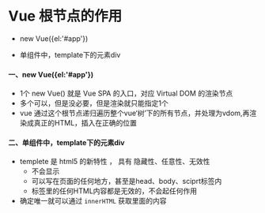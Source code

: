 # Vue 根节点的作用

+ new Vue({el:'#app'})

+ 单组件中，template下的元素div

#### 一、new Vue({el:'#app'})

+ 1个 new Vue() 就是 Vue SPA 的入口，对应 Virtual DOM 的渲染节点
+ 多个可以，但是没必要，但是渲染就只能指定1个
+ vue 通过这个根节点递归遍历整个vue‘树’下的所有节点，并处理为vdom,再渲染成真正的HTML，插入在正确的位置


#### 二、单组件中，template下的元素div

+ templete 是 html5 的新特性 ， 具有 隐藏性、任意性、无效性
   + 不会显示
   + 可以写在页面的任何地方，甚至是head、body、sciprt标签内
   + 标签里的任何HTML内容都是无效的，不会起任何作用
+ 确定唯一就可以通过 `innerHTML` 获取里面的内容

